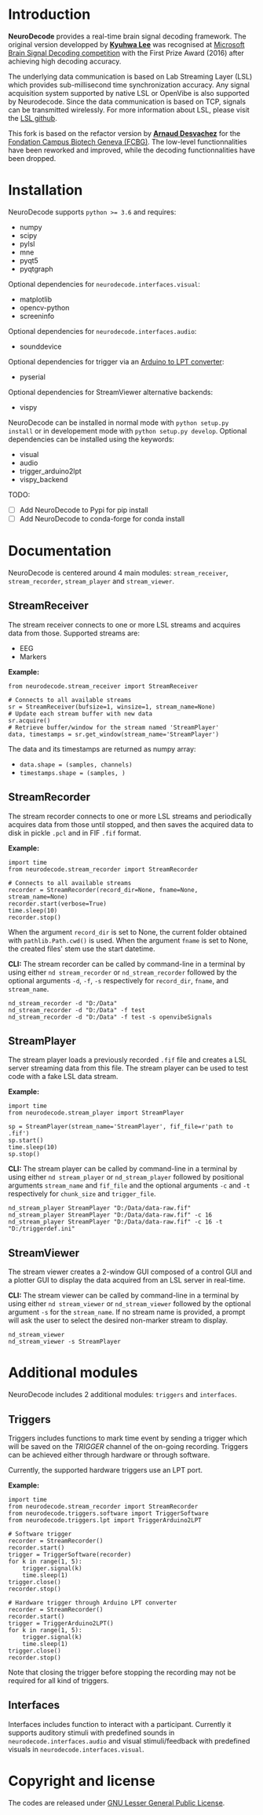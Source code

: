 
# Introduction

**NeuroDecode** provides a real-time brain signal decoding framework. The original version developped by [**Kyuhwa Lee**](https://github.com/dbdq) was recognised at [Microsoft Brain Signal Decoding competition](https://github.com/dbdq/microsoft_decoding) with the First Prize Award (2016) after achieving high decoding accuracy.

The underlying data communication is based on Lab Streaming Layer (LSL) which provides sub-millisecond time synchronization accuracy. Any signal acquisition system supported by native LSL or OpenVibe is also supported by Neurodecode. Since the data communication is based on TCP, signals can be transmitted wirelessly. For more information about LSL, please visit the [LSL github](https://github.com/sccn/labstreaminglayer).

This fork is based on the refactor version by [**Arnaud Desvachez**](https://github.com/dnastars) for the [Fondation Campus Biotech Geneva (FCBG)](https://github.com/fcbg-hnp). The low-level functionnalities have been reworked and improved, while the decoding functionnalities have been dropped.

# Installation
NeuroDecode supports `python >= 3.6` and requires:
- numpy
- scipy
- pylsl
- mne
- pyqt5
- pyqtgraph

Optional dependencies for `neurodecode.interfaces.visual`:
- matplotlib
- opencv-python
- screeninfo

Optional dependencies for `neurodecode.interfaces.audio`:
- sounddevice

Optional dependencies for trigger via an [Arduino to LPT converter](https://github.com/fcbg-hnp/arduino-trigger):
- pyserial

Optional dependencies for StreamViewer alternative backends:
- vispy

NeuroDecode can be installed in normal mode with `python setup.py install` or in developement mode with `python setup.py develop`. Optional dependencies can be installed using the keywords:
- visual
- audio
- trigger_arduino2lpt
- vispy_backend

TODO:
- [ ] Add NeuroDecode to Pypi for pip install
- [ ] Add NeuroDecode to conda-forge for conda install

# Documentation
NeuroDecode is centered around 4 main modules: `stream_receiver`, `stream_recorder`, `stream_player` and `stream_viewer`.

## StreamReceiver
The stream receiver connects to one or more LSL streams and acquires data from those. Supported streams are:
- EEG
- Markers

**Example:**
```
from neurodecode.stream_receiver import StreamReceiver

# Connects to all available streams
sr = StreamReceiver(bufsize=1, winsize=1, stream_name=None)
# Update each stream buffer with new data
sr.acquire()
# Retrieve buffer/window for the stream named 'StreamPlayer'
data, timestamps = sr.get_window(stream_name='StreamPlayer')
```
The data and its timestamps are returned as numpy array:
- `data.shape = (samples, channels)`
- `timestamps.shape = (samples, )`

## StreamRecorder
The stream recorder connects to one or more LSL streams and periodically acquires data from those until stopped, and then saves the acquired data to disk in pickle `.pcl` and in FIF `.fif` format.

**Example:**
```
import time
from neurodecode.stream_recorder import StreamRecorder

# Connects to all available streams
recorder = StreamRecorder(record_dir=None, fname=None, stream_name=None)
recorder.start(verbose=True)
time.sleep(10)
recorder.stop()
```
When the argument `record_dir` is set to None, the current folder obtained with `pathlib.Path.cwd()` is used.
When the argument `fname` is set to None, the created files' stem use the start datetime.

**CLI:** The stream recorder can be called by command-line in a terminal by using either `nd stream_recorder` or `nd_stream_recorder` followed by the optional arguments `-d`, `-f`, `-s` respectively for `record_dir`, `fname`, and `stream_name`.
```
nd_stream_recorder -d "D:/Data"
nd_stream_recorder -d "D:/Data" -f test
nd_stream_recorder -d "D:/Data" -f test -s openvibeSignals
```
## StreamPlayer
The stream player loads a previously recorded `.fif` file and creates a LSL server streaming data from this file. The stream player can be used to test code with a fake LSL data stream.

**Example:**
```
import time
from neurodecode.stream_player import StreamPlayer

sp = StreamPlayer(stream_name='StreamPlayer', fif_file=r'path to .fif')
sp.start()
time.sleep(10)
sp.stop()
```
**CLI:**  The stream player can be called by command-line in a terminal by using either `nd stream_player` or `nd_stream_player` followed by positional arguments `stream_name` and `fif_file` and the optional arguments `-c` and `-t` respectively for `chunk_size` and `trigger_file`.
```
nd_stream_player StreamPlayer "D:/Data/data-raw.fif"
nd_stream_player StreamPlayer "D:/Data/data-raw.fif" -c 16
nd_stream_player StreamPlayer "D:/Data/data-raw.fif" -c 16 -t "D:/triggerdef.ini"
```
## StreamViewer
The stream viewer creates a 2-window GUI composed of a control GUI and a plotter GUI to display the data acquired from an LSL server in real-time.

**CLI:** The stream viewer can be called by command-line in a terminal by using either `nd stream_viewer` or `nd_stream_viewer` followed by the optional argument `-s` for the `stream_name`. If no stream name is provided, a prompt will ask the user to select the desired non-marker stream to display.
```
nd_stream_viewer
nd_stream_viewer -s StreamPlayer
```
# Additional modules
NeuroDecode includes 2 additional modules: `triggers` and `interfaces`.
## Triggers
Triggers includes functions to mark time event by sending a trigger which will be saved on the *TRIGGER* channel of the on-going recording. Triggers can be achieved either through hardware or through software.

Currently, the supported hardware triggers use an LPT port.

**Example:**
```
import time
from neurodecode.stream_recorder import StreamRecorder
from neurodecode.triggers.software import TriggerSoftware
from neurodecode.triggers.lpt import TriggerArduino2LPT

# Software trigger
recorder = StreamRecorder()
recorder.start()
trigger = TriggerSoftware(recorder)
for k in range(1, 5):
    trigger.signal(k)
    time.sleep(1)
trigger.close()
recorder.stop()

# Hardware trigger through Arduino LPT converter
recorder = StreamRecorder()
recorder.start()
trigger = TriggerArduino2LPT()
for k in range(1, 5):
    trigger.signal(k)
    time.sleep(1)
trigger.close()
recorder.stop()
```
Note that closing the trigger before stopping the recording may not be required for all kind of triggers.
## Interfaces
Interfaces includes function to interact with a participant. Currently it supports auditory stimuli with predefined sounds in `neurodecode.interfaces.audio` and visual stimuli/feedback with predefined visuals in `neurodecode.interfaces.visual`.
# Copyright and license
The codes are released under [GNU Lesser General Public License](https://www.gnu.org/licenses/old-licenses/lgpl-2.1.html).
